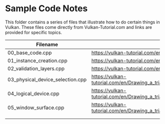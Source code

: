 # Sample Code Notes
This folder contains a series of files that illustrate how to do certain things in Vulkan. These files come directly from Vulkan-Tutorial.com and links are provided for specific topics.

| Filename | Tutorial Link |
| ---------| --------------|
| 00_base_code.cpp         |       https://vulkan-tutorial.com/en/Drawing_a_triangle/Setup/Base_code |
| 01_instance_creation.cpp |       https://vulkan-tutorial.com/en/Drawing_a_triangle/Setup/Instance |
| 02_validation_layers.cpp |       https://vulkan-tutorial.com/en/Drawing_a_triangle/Setup/Validation_layers |
| 03_physical_device_selection.cpp | https://vulkan-tutorial.com/en/Drawing_a_triangle/Setup/Physical_devices_and_queue_families |
| 04_logical_device.cpp | https://vulkan-tutorial.com/en/Drawing_a_triangle/Setup/Logical_device_and_queues |
| 05_window_surface.cpp | https://vulkan-tutorial.com/en/Drawing_a_triangle/Presentation/Window_surface |
| | |
| | |